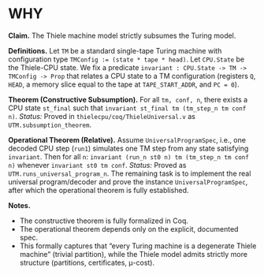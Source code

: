 # WHY

**Claim.** The Thiele machine model strictly subsumes the Turing model.

**Definitions.**
Let `TM` be a standard single-tape Turing machine with configuration type
`TMConfig := (state * tape * head)`. Let `CPU.State` be the Thiele-CPU state.
We fix a predicate `invariant : CPU.State -> TM -> TMConfig -> Prop` that
relates a CPU state to a TM configuration (registers `Q`, `HEAD`, a memory
slice equal to the tape at `TAPE_START_ADDR`, and `PC = 0`).

**Theorem (Constructive Subsumption).**
For all `tm, conf, n`, there exists a CPU state `st_final` such that
`invariant st_final tm (tm_step_n tm conf n)`.
*Status:* Proved in `thielecpu/coq/ThieleUniversal.v` as
`UTM.subsumption_theorem`.

**Operational Theorem (Relative).**
Assume `UniversalProgramSpec`, i.e., one decoded CPU step (`run1`) simulates
one TM step from any state satisfying `invariant`. Then for all `n`:
`invariant (run_n st0 n) tm (tm_step_n tm conf n)` whenever
`invariant st0 tm conf`.
*Status:* Proved as `UTM.runs_universal_program_n`. The remaining task is
to implement the real universal program/decoder and prove the instance
`UniversalProgramSpec`, after which the operational theorem is fully established.

**Notes.**
- The constructive theorem is fully formalized in Coq.
- The operational theorem depends only on the explicit, documented spec.
- This formally captures that “every Turing machine is a degenerate Thiele machine”
  (trivial partition), while the Thiele model admits strictly more structure
  (partitions, certificates, μ-cost).